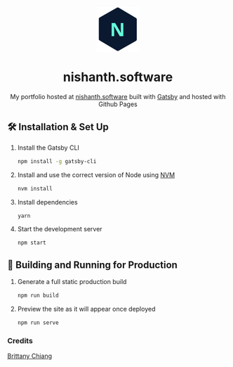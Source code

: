 <div align="center">
  <img alt="Logo" src="https://raw.githubusercontent.com/AllMight2099/portfolio/main/src/images/logo.png" width="100" />
</div>
<h1 align="center">
  nishanth.software
</h1>
<p align="center">
  My portfolio hosted at <a href="https://nishanth.software" target="_blank">nishanth.software</a> built with <a href="https://www.gatsbyjs.org/" target="_blank">Gatsby</a> and hosted with Github Pages
</p>

## 🛠 Installation & Set Up

1. Install the Gatsby CLI

   ```sh
   npm install -g gatsby-cli
   ```

2. Install and use the correct version of Node using [NVM](https://github.com/nvm-sh/nvm)

   ```sh
   nvm install
   ```

3. Install dependencies

   ```sh
   yarn
   ```

4. Start the development server

   ```sh
   npm start
   ```

## 🚀 Building and Running for Production

1. Generate a full static production build

   ```sh
   npm run build
   ```

1. Preview the site as it will appear once deployed

   ```sh
   npm run serve
   ```

### Credits

[Brittany Chiang](https://brittanychiang.com)
